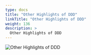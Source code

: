 ```yaml
---
type: docs
title: "Other Highlights of DDD"
linkTitle: "Other Highlights of DDD"
weight: 136
description: >
  Other Highlights of DDD
---
```


![Other Highlights of DDD](/images/bootcamp-slides/microservices-bootcamp/Slide136.PNG)
